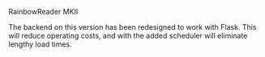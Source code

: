 RainbowReader MKII

The backend on this version has been redesigned to work with Flask. This will reduce operating costs, and with the added scheduler will eliminate lengthy load times. 
